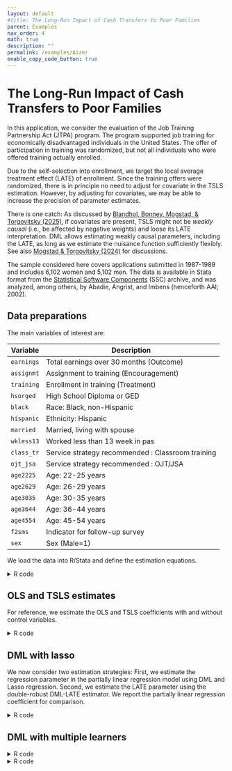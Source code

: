 ```yaml
---
layout: default
#title: The Long-Run Impact of Cash Transfers to Poor Families 
parent: Examples
nav_order: 4
math: true
description: ""
permalink: /examples/Aizer
enable_copy_code_button: true
---
```


# The Long-Run Impact of Cash Transfers to Poor Families 

In this application, we consider the evaluation of the Job Training Partnership Act (JTPA) program.
The program supported job training for economically disadvantaged individuals in the United States. 
The offer of participation in training was randomized, but not all individuals who were offered training actually enrolled.

Due to the self-selection into enrollment, we target the local average treatment effect (LATE) of enrollment.
Since the training offers were randomized, there is in principle no need to adjust for covariate in the TSLS estimation. 
However, by adjusting for covariates, we may be able to increase the precision of parameter estimates.

There is one catch: As discussed by [Blandhol, Bonney, Mogstad, & Torgovitsky (2025)](https://a-torgovitsky.github.io/tslslate.pdf), 
if covariates are present, TSLS might not be *weakly causal* (i.e., be affected by negative weights) and loose its LATE interpretation. DML allows estimating weakly causal parameters, including the LATE, as long as we estimate the nuisance function sufficiently flexibly. See also [Mogstad & Torgovitsky (2024)](https://doi.org/10.1016/bs.heslab.2024.11.003) for discussions. 

The sample considered here covers applications submitted in 1987-1989 and includes 6,102 women and 5,102 men.
The data is available in Stata format from the
[Statistical Software Components](http://fmwww.bc.edu/repec/bocode/j/jtpa.dta) (SSC) archive, 
and was analyzed, among others, by Abadie, Angrist, and Imbens (henceforth AAI; 2002).

## Data preparations

The main variables of interest are:

| Variable | Description |
| --------- | ----------- |
| `earnings` | Total earnings over 30 months (Outcome) |
| `assignmt` | Assignment to training (Encouragement) |
| `training` | Enrollment in training (Treatment) |
| `hsorged` | High School Diploma or GED |
| `black` | Race: Black, non-Hispanic |
| `hispanic` | Ethnicity: Hispanic |
| `married` | Married, living with spouse |
| `wkless13` | Worked less than 13 week in pas |
| `class_tr` | Service strategy recommended : Classroom training |
| `ojt_jsa` | Service strategy recommended : OJT/JSA |
| `age2225` | Age: 22-25 years |
| `age2629` | Age: 26-29 years |
| `age3035` |  Age: 30-35 years |
| `age3644` | Age: 36-44 years |
| `age4554` | Age: 45-54 years |
| `f2sms` | Indicator for follow-up survey |
| `sex` | Sex (Male=1) |

We load the data into R/Stata and define the estimation equations.

<details markdown="block">
<summary>R code</summary>

```
...
```

</details>

## OLS and TSLS estimates

For reference, we estimate the OLS and TSLS coefficients with and without control variables.

<details markdown="block">
<summary>R code</summary>

```
...
```

</details>

## DML with lasso

We now consider two estimation strategies: First, we estimate the regression parameter in the partially linear regression model using DML and Lasso regression. Second, we estimate the LATE parameter using the double-robust DML-LATE estimator. We report the partially linear regression coefficient for comparison.

<details markdown="block">
<summary>R code</summary>

```
...
```

</details>

## DML with multiple learners

<details markdown="block">
<summary>R code</summary>

```
...
```

</details>

<details markdown="block">
<summary>R code</summary>

```
...
```

</details>
